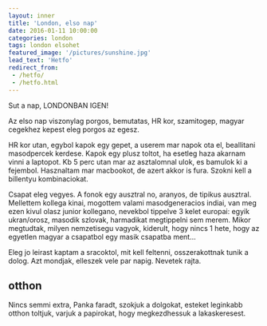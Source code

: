 ```yaml
---
layout: inner
title: 'London, elso nap'
date: 2016-01-11 10:00:00
categories: london
tags: london elsohet
featured_image: '/pictures/sunshine.jpg'
lead_text: 'Hetfo'
redirect_from:
 - /hetfo/
 - /hetfo.html
---
```


Sut a nap, LONDONBAN IGEN!

Az elso nap viszonylag porgos, bemutatas, HR kor, szamitogep, magyar cegekhez kepest eleg porgos az egesz. 

HR kor utan, egybol kapok egy gepet, a userem mar napok ota el, beallitani masodpercek kerdese. Kapok egy plusz toltot, ha esetleg haza akarnam vinni a laptopot. Kb 5 perc utan mar az asztalomnal ulok, es bamulok ki a fejembol. Hasznaltam mar macbookot, de azert akkor is fura. Szokni kell a billentyu kombinaciokat. 

Csapat eleg vegyes. A fonok egy ausztral no, aranyos, de tipikus ausztral. Mellettem kollega kinai, mogottem valami masodgeneracios indiai, van meg ezen kivul olasz junior kollegano, nevekbol tippelve 3 kelet europai: egyik ukran/orosz, masodik szlovak, harmadikat megtippelni sem merem. Mikor megtudtak, milyen nemzetisegu vagyok, kiderult, hogy nincs 1 hete, hogy az egyetlen magyar a csapatbol egy masik csapatba ment... 

Eleg jo leirast kaptam a sracoktol, mit kell feltenni, osszerakottnak tunik a dolog. Azt mondjak, elleszek vele par napig. Nevetek rajta. 

## otthon
Nincs semmi extra, Panka faradt, szokjuk a dolgokat, esteket leginkabb otthon toltjuk, varjuk a papirokat, hogy megkezdhessuk a lakaskeresest.
